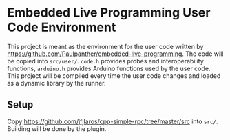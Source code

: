 # Embedded Live Programming User Code Environment

This project is meant as the environment for the user code written by https://github.com/Paulpanther/embedded-live-programming.
The code will be copied into `src/user/`. 
`code.h` provides probes and interoperability functions, 
`arduino.h` provides Arduino functions used by the user code.
This project will be compiled every time the user code changes and loaded as a dynamic library by the runner.

## Setup
Copy https://github.com/jfjlaros/cpp-simple-rpc/tree/master/src into `src/`.
Building will be done by the plugin.
